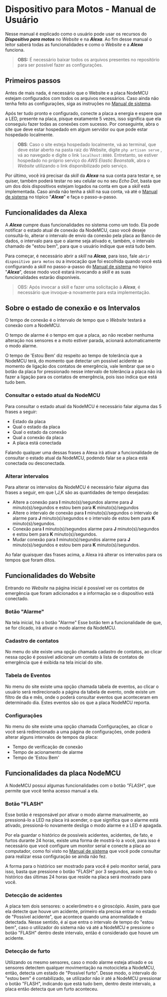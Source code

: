 # Dispositivo para Motos - Manual de Usuário
Nesse manual é explicado como o usuário pode usar os recursos do ***Dispositivo para motos*** no *Website* e na ***Alexa***. Ao fim desse manual o leitor saberá todas as funcionalidades e como o *Website* e a ***Alexa*** funciona.

> **OBS:** É necessário baixar todos os arquivos presentes no repositório para ser possível fazer as configurações. 

## Primeiros passos

Antes de mais nada, é necessário que o Website e a placa NodeMCU estejam configurados com todos os arquivos necessários. Caso ainda não tenha feito as configurações, siga as instruções no <a href="https://github.com/JoSGomes/PBL3/blob/main/Manual%20do%20Sistema.md">Manual de sistema</a>.

Após ter tudo pronto e configurado, conecte a placa a energia e espere que a LED, presente na placa, pisque exatamente 5 vezes, isso significa que ela conseguiu fazer todas as conexões com sucesso. Por conseguinte, abra o site que deve estar hospedado em algum servidor ou que pode estar hospedado localmente. 

> **OBS**: Caso o site esteja hospedado localmente, vá ao terminal, que deve estar aberto na pasta raiz do Website, digite ``php artisan serve`` , vá ao navegado e digite o link ``localhost:8080``. Entretanto, se estiver hospedado no próprio serviço do *AWS* *Elastic Beanstalk*, abra o *Website* utilizando o link disponibilizado pelo serviço.

 Por último, você irá precisar da *skill* da ***Alexa*** na sua conta para testar e, se quiser, também poderá testar no seu celular ou no seu *Echo Dot*, basta que um dos dois dispositivos estejam logados na conta em que a *skill* está implementada. Caso ainda não tenha a skill na sua conta, vá até o <a href="https://github.com/JoSGomes/PBL3/blob/main/Manual%20do%20Sistema.md">Manual de sistema</a> no tópico "***Alexa***" e faça o passo-a-passo.

## Funcionalidades da Alexa

A ***Alexa*** cumpre duas funcionalidades no sistema como um todo. Ela pode notificar o estado atual de conexão da NodeMCU, caso você deseje consultá-lo, alterar o intervalo de envio da conexão pela placa ao Banco de dados, o intervalo para que o alarme seja ativado e, também, o intervalo chamado de "estou bem", para que o usuário indique que está tudo bem.

Para começar, é necessário abrir a *skill*  na ***Alexa***, para isso, fale ``abrir dispositivo para motos`` ou a invocação que foi escolhida quando você está configurando a *skill* no passo-a-passo do <a href="https://github.com/JoSGomes/PBL3/blob/main/Manual%20do%20Sistema.md">Manual de sistema</a> no tópico "***Alexa***", desse modo você estará invocando a *skill* e as suas funcionalidades estarão disponíveis.

> OBS: Após invocar a skill e fazer uma solicitação à ***Alexa***, é necessário que invoque-a novamente para esta implementação.

## Sobre o estado de conexão e os Intervalos

O tempo de conexão é o intervalo de tempo que o *Website* testará a conexão com a NodeMCU.

O tempo de alarme é o tempo em que a placa, ao não receber nenhuma alteração nos sensores e a moto estiver parada, acionará automaticamente o modo alarme.

O tempo de 'Estou Bem' diz respeito ao tempo de tolerância que a NodeMCU terá, do momento que detectar um possível acidente ao momento de ligação dos contatos de emergência, vale lembrar que se o botão da placa for pressionado nesse intervalo de tolerância a placa não irá fazer a ligação para os contatos de emergência, pois isso indica que está tudo bem. 

### Consultar o estado atual da NodeMCU

Para consultar o estado atual da NodeMCU é necessário falar alguma das 5 frases a seguir:

- Estado da placa
- Qual o estado da placa 
- Qual o estado da conexão 
- Qual a conexão da placa
- A placa está conectada 

Falando qualquer uma dessas frases a Alexa irá ativar a funcionalidade de consultar o estado atual da NodeMCU, podendo falar se a placa está conectada ou desconectada.

### Alterar intervalos

Para alterar os intervalos da NodeMCU é necessário falar alguma das frases a seguir, em que I,J,K são as quantidades de tempo desejadas:

- Altere a conexão para **I** minuto(s)/segundos alarme para **J** minuto(s)/segundos e estou bem para **K** minuto(s)/segundos
- Altere o intervalo de conexão para **I** minuto(s)/segundos o intervalo de alarme para **J** minuto(s)/segundos e o intervalo de estou bem para **K** minuto(s)/segundos.
- Conexão para **I** minuto(s)/segundos alarme para **J** minuto(s)/segundos e estou bem para **K** minuto(s)/segundos.
- Mudar conexão para **I** minuto(s)/segundos alarme para **J** minuto(s)/segundos e estou bem para **K** minuto(s)/segundos.

Ao falar quaisquer das frases acima, a Alexa irá alterar os intervalos para os tempos que foram ditos.

## Funcionalidades do Website

Entrando no *Website* na página inicial é possível ver os contatos de emergência que foram adicionados e a informação se o dispositivo está conectado.

### Botão "Alarme"

Na tela inicial, há o botão "Alarme" Esse botão tem a funcionalidade de que, se for clicado, irá ativar o modo alarme da NodeMCU.

### Cadastro de contatos

No menu do site existe uma opção chamada cadastro de contatos, ao clicar nessa opção é possível adicionar um contato à lista de contatos de emergência que é exibida na tela inicial do site.

### Tabela de Eventos

No menu do site existe uma opção chamada tabela de eventos, ao clicar o usuário será redirecionado a página da tabela de evento, onde existe um filtro de dia e mês, onde o poderá consultar eventos que aconteceram em determinado dia. Estes eventos são os que a placa NodeMCU reporta.

### Configurações

No menu do site existe uma opção chamada Configurações, ao clicar o você será redirecionado a uma página de configurações, onde poderá alterar alguns  intervalos de tempos da placa:

- Tempo de verificação de conexão
- Tempo de acionamento de alarme
- Tempo de 'Estou Bem'

## Funcionalidades da placa NodeMCU

A NodeMCU possui algumas funcionalidades com o botão *"FLASH"*, que permite que você tenha acesso manual a ela.

### Botão "FLASH" 

Esse botão é responsável por ativar o modo alarme manualmente, ao pressioná-lo a LED na placa irá acender, o que significa que o alarme está ativado, pressioná-lo novamente desliga o modo alarme e a LED é apagada.

Por ela guardar o histórico de possíveis acidentes, acidentes, de fato, e furtos durante 24 horas, existe uma forma de mostrá-lo a você, para isso é necessário que você configure um monitor serial e conecte a placa ao computador, como foi visto no  <a href="https://github.com/JoSGomes/PBL3/blob/main/Manual%20do%20Sistema.md">Manual de sistema</a> que você pode consultar para realizar essa configuração se ainda não fez.

A forma para o histórico ser mostrado para você é pelo monitor serial, para isso, basta que pressione o botão "FLASH" por 3 segundos, assim todo o histórico das últimas 24 horas que reside na placa será mostrado para você.

### Detecção de acidentes

A placa tem dois sensores: o acelerômetro e o giroscópio. Assim, para que ela detecte que houve um acidente, primeiro ela precisa entrar no estado de "Possível acidente", que acontece quando uma anormalidade é detectada. Nesse sentido, é aí que entra o intervalo de tempo do "estou bem", caso o utilizador do sistema não vá até a NodeMCU e pressione o botão "FLASH" dentro deste intervalo, então é considerado que houve um acidente.

### Detecção de furto

Utilizando os mesmo sensores, caso o modo alarme esteja ativado e os sensores detectem qualquer movimentação na motocicleta a NodeMCU, então, detecta um estado de "Possível furto". Desse modo, o intervalo do "estou bem" é contabilizado, se utilizador não ir até a NodeMCU pressionar o botão "FLASH", indicando que está tudo bem, dentro deste intervalo, a placa então detecta que um furto aconteceu.

